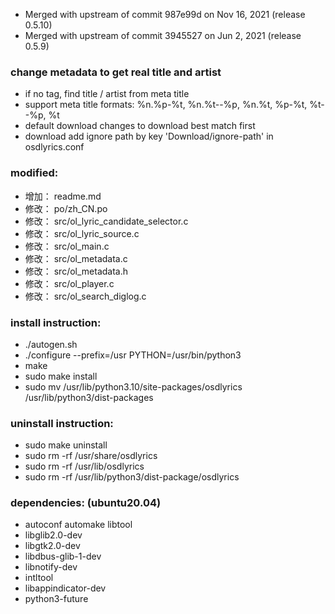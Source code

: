 * Merged with upstream of commit 987e99d on Nov 16, 2021 (release 0.5.10)
* Merged with upstream of commit 3945527 on Jun 2, 2021 (release 0.5.9)

### change metadata to get real title and artist
- if no tag, find title / artist from meta title
- support meta title formats: %n.%p-%t, %n.%t--%p, %n.%t, %p-%t, %t--%p, %t
- default download changes to download best match first
- download add ignore path by key 'Download/ignore-path' in osdlyrics.conf

### modified:
- 增加：     readme.md
- 修改：     po/zh_CN.po
- 修改：     src/ol_lyric_candidate_selector.c
- 修改：     src/ol_lyric_source.c
- 修改：     src/ol_main.c
- 修改：     src/ol_metadata.c
- 修改：     src/ol_metadata.h
- 修改：     src/ol_player.c
- 修改：     src/ol_search_diglog.c

### install instruction:
- ./autogen.sh
- ./configure --prefix=/usr PYTHON=/usr/bin/python3
- make
- sudo make install
- sudo mv /usr/lib/python3.10/site-packages/osdlyrics /usr/lib/python3/dist-packages

### uninstall instruction:
- sudo make uninstall
- sudo rm -rf /usr/share/osdlyrics
- sudo rm -rf /usr/lib/osdlyrics
- sudo rm -rf /usr/lib/python3/dist-package/osdlyrics

### dependencies: (ubuntu20.04)
- autoconf automake libtool
- libglib2.0-dev
- libgtk2.0-dev
- libdbus-glib-1-dev
- libnotify-dev
- intltool
- libappindicator-dev
- python3-future
